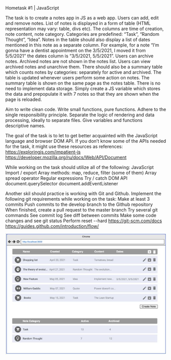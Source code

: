 Hometask #1 | JavaScript

The task is to create a notes app in JS as a web app. Users can add, edit and remove notes.
List of notes is displayed in a form of table (HTML representation may vary: table, divs etc). The columns are time of creation, note content, note category. Categories are predefined: “Task”, “Random Thought”, “Idea”.
Notes in the table should also display a list of dates mentioned in this note as a separate column. For example, for a note “I’m gonna have a dentist appointment on the 3/5/2021, I moved it from 5/5/2021” the dates column is “3/5/2021, 5/5/2021”.
Users can archive notes. Archived notes are not shown in the notes list. Users can view archived notes and unarchive them.
There should also be a summary table which counts notes by categories: separately for active and archived. The table is updated whenever users perform some action on notes. The summary table is shown on the same page as the notes table.
There is no need to implement data storage. Simply create a JS variable which stores the data and prepopulate it with 7 notes so that they are shown when the page is reloaded.

Aim to write clean code.
Write small functions, pure functions.
Adhere to the single responsibility principle. Separate the logic of rendering and data processing, ideally to separate files.
Give variables and functions descriptive names.

The goal of the task is to let to get better acquainted with the JavaScript language and browser DOM API. If you don’t know some of the APIs needed for the task, it might use these resources as references:
https://exploringjs.com/impatient-js https://developer.mozilla.org/ru/docs/Web/API/Document

While working on the task should utilize all of the following:
JavaScript
Import / export
Array methods: map, reduce, filter (some of them)
Array spread operator
Regular expressions
Try / catch
DOM API
document.querySelector
document.addEventListener

Another skil should practice is working with Git and Github. Implement the following git requirements while working on the task:
Make at least 3 commits
Push commits to the develop branch to the Github repository
When finished, create a pull request to the master branch
Try several git commands
See commit log
See diff between commits
Make some code changes and see git status
Perform reset --hard
https://git-scm.com/docs
https://guides.github.com/introduction/flow/

![alt text](https://github.com/AntonKobyshev/RadencyHometask1/blob/main/img/readme-img.jpg?raw=true)
